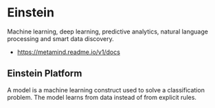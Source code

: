 # Einstein
Machine learning, deep learning, predictive analytics, natural language processing and smart data discovery.
* https://metamind.readme.io/v1/docs


## Einstein Platform

A model is a machine learning construct used to solve a classification problem.  The model learns from data instead of from explicit rules.  



